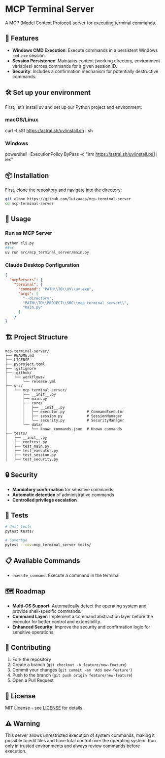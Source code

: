 # MCP Terminal Server

A MCP (Model Context Protocol) server for executing terminal commands.

## 🚀 Features

- **Windows CMD Execution**: Execute commands in a persistent Windows `cmd.exe` session.
- **Session Persistence**: Maintains context (working directory, environment variables) across commands for a given session ID.
- **Security**: Includes a confirmation mechanism for potentially destructive commands.


## 🛠️ Set up your environment
First, let’s install uv and set up our Python project and environment:

### macOS/Linux
curl -LsSf https://astral.sh/uv/install.sh | sh
### Windows
powershell -ExecutionPolicy ByPass -c "irm https://astral.sh/uv/install.ps1 | iex"


## 📦 Installation

First, clone the repository and navigate into the directory:
```bash
git clone https://github.com/luizaaca/mcp-terminal-server
cd mcp-terminal-server
```

## 🔧 Usage

### Run as MCP Server

```bash
python cli.py
##or
uv run src/mcp_terminal_server/main.py
```

### Claude Desktop Configuration

```json
{
  "mcpServers": {
    "terminal": {
      "command": "PATH\\TO\\UV\\uv.exe",
      "args": [
        "--directory",
        "PATH\\TO\\PROJECT\\SRC\\mcp_terminal_server\\",
        "main.py"
      ]
    }
}
```

## 🏗️ Project Structure

```
mcp-terminal-server/
├── README.md
├── LICENSE
├── pyproject.toml
├── .gitignore
├── .github/
│   └── workflows/
│       └── release.yml
├── src/
│   └── mcp_terminal_server/
│       ├── __init__.py
│       ├── main.py
│       ├── core/
│       │   ├── __init__.py
│       │   ├── executor.py          # CommandExecutor
│       │   ├── session.py           # SessionManager
│       │   └── security.py          # SecurityManager
│       └── data/
│           └── known_commands.json  # Known commands
├── tests/
│   ├── __init__.py
│   ├── conftest.py
│   ├── test_main.py
│   ├── test_executor.py
│   ├── test_session.py
│   └── test_security.py

```

## 🔒 Security

- **Mandatory confirmation** for sensitive commands
- **Automatic detection** of administrative commands
- **Controlled privilege escalation**

## 🧪 Tests

```bash
# Unit tests
pytest tests/

# Coverage
pytest --cov=mcp_terminal_server tests/
```

## 📋 Available Commands

- `execute_command`: Execute a command in the terminal

## 🗺️ Roadmap

- **Multi-OS Support**: Automatically detect the operating system and provide shell-specific commands.
- **Command Layer**: Implement a command abstraction layer before the executor for better control and extensibility.
- **Enhanced Security**: Improve the security and confirmation logic for sensitive operations.

## 🤝 Contributing

1. Fork the repository
2. Create a branch (`git checkout -b feature/new-feature`)
3. Commit your changes (`git commit -am 'Add new feature'`)
4. Push to the branch (`git push origin feature/new-feature`)
5. Open a Pull Request

## 📄 License

MIT License - see [LICENSE](LICENSE) for details.

## ⚠️ Warning

This server allows unrestricted execution of system commands, making it possible to edit files and have total control over the operating system. Run only in trusted environments and always review commands before execution.
